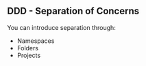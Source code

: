 ## DDD - Separation of Concerns

You can introduce separation through:

- Namespaces
- Folders
- Projects